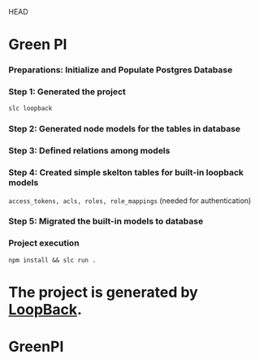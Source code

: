 HEAD
# Green PI

### Preparations: Initialize and Populate Postgres Database

### Step 1: Generated the project 
`slc loopback`

### Step 2: Generated node models for the tables in database

### Step 3: Defined relations among models

### Step 4: Created simple skelton tables for built-in loopback models 
`access_tokens, acls, roles, role_mappings` (needed for authentication)

### Step 5: Migrated the built-in models to database 

### Project execution 
`npm install && slc run .` 

The project is generated by [LoopBack](http://loopback.io).
=======
# GreenPI
